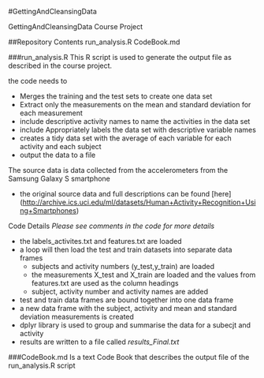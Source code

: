 #GettingAndCleansingData

GettingAndCleansingData Course Project

##Repository Contents
run_analysis.R
CodeBook.md

###run_analysis.R
This R script is used to generate the output file as described in the course project.

the code needs to
- Merges the training and the test sets to create one data set
- Extract only the measurements on the mean and standard deviation for each measurement
- include descriptive activity names to name the activities in the data set
- include Appropriately labels the data set with descriptive variable names
- creates a tidy data set with the average of each variable for each activity and each subject 
- output the data to a file

The source data is data collected from the accelerometers from the Samsung Galaxy S smartphone
- the original source data and full descriptions can be found [here] (http://archive.ics.uci.edu/ml/datasets/Human+Activity+Recognition+Using+Smartphones)

Code Details
*Please see comments in the code for more details*
- the labels_activites.txt and features.txt are loaded
- a loop will then load the test and train datasets into separate data frames
	- subjects and activity numbers (y_test,y_train) are loaded
	- the measurements X_test and X_train are loaded and the values from features.txt are used as the column headings
	- subject, activity number and activity names are added
- test and train data frames are bound together into one data frame
- a new data frame with the subject, activity and mean and standard deviation measurements is created
- dplyr library is used to group and summarise the data for a subecjt and activity
- results are written to a file called *results_Final.txt*

###CodeBook.md
Is a text Code Book that describes the output file of the run_analysis.R script



